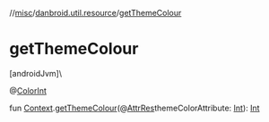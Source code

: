 //[misc](../../index.md)/[danbroid.util.resource](index.md)/[getThemeColour](get-theme-colour.md)

# getThemeColour

[androidJvm]\

@[ColorInt](https://developer.android.com/reference/kotlin/androidx/annotation/ColorInt.html)

fun [Context](https://developer.android.com/reference/kotlin/android/content/Context.html).[getThemeColour](get-theme-colour.md)(@[AttrRes](https://developer.android.com/reference/kotlin/androidx/annotation/AttrRes.html)themeColorAttribute: [Int](https://kotlinlang.org/api/latest/jvm/stdlib/kotlin/-int/index.html)): [Int](https://kotlinlang.org/api/latest/jvm/stdlib/kotlin/-int/index.html)
